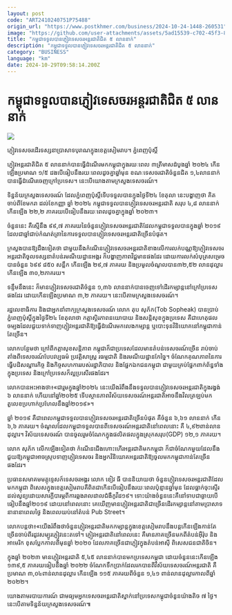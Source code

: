 ```yaml
---
layout: post
code: "ART2410240751P75488"
origin_url: "https://www.postkhmer.com/business/2024-10-24-1448-260531"
image: "https://github.com/user-attachments/assets/5ad15539-c702-45f3-8194-a1db4173e237"
title: "កម្ពុជា​ទទួល​បាន​ភ្ញៀវ​ទេសចរ​អន្តរជាតិ​ជិត ៥ លាន​នាក់"
description: "​​កម្ពុជា​ទទួល​បាន​ភ្ញៀវ​ទេសចរ​អន្តរជាតិ​ជិត ៥ លាន​នាក់​"
category: "BUSINESS"
language: "km"
date: 2024-10-29T09:58:14.200Z
---
```


# កម្ពុជា​ទទួល​បាន​ភ្ញៀវ​ទេសចរ​អន្តរជាតិ​ជិត ៥ លាន​នាក់

![](https://github.com/user-attachments/assets/7bc00716-3ede-4e2a-9465-b0f800b0780d)

ភ្ញៀវ​ទេសចរ​ដើរ​ទស្សនា​ប្រាសាទ​បុរាណ​ក្នុង​ខេត្ត​សៀមរាប។ ភ្នំពេញប៉ុស្តិ៍

ភ្ញៀវ​អន្តរជាតិ​ជិត ៥ លាន​នាក់​បាន​ធ្វើ​ដំណើរ​មក​កម្ពុជា​ក្នុង​រយៈពេល ៣​ត្រីមាស​ដំបូង​ឆ្នាំ ២០២៤ កើន​ឡើង​ប្រមាណ​ ១/៥ ​ដង​បើ​ធៀប​នឹង​រយៈពេល​ដូចគ្នា​ឆ្នាំ​មុន ខណៈ​ទេសចរ​ជាតិ​ចំនួន​ជិត ១,៤​ លាន​នាក់​បាន​ធ្វើ​ដំណើរ​ចេញ​ក្រៅ​ប្រទេស​។ នេះ​បើ​យោង​តាម​ក្រសួង​ទេសចរណ៍។

ទិន្នន័យ​ក្រសួង​ទេសចរណ៍ ​ដែល​ភ្នំពេញ​ប៉ុស្តិ៍​ទើប​ទទួល​បាន​ក្នុង​ថ្ងៃ​ទី​២៤ ខែ​តុលា នេះ​បង្ហាញ​ថា គិត​ចាប់​ពី​ខែ​មករា ដល់​ខែ​កញ្ញា ឆ្នាំ​ ២០២៤ កម្ពុជា​ទទួល​បាន​ភ្ញៀវ​ទេសចរ​អន្តរជាតិ សរុប ៤,៨ លាន​នាក់ កើន​ឡើង ២២,២​ ភាគរយ​បើ​ធៀប​នឹង​រយៈពេល​ដូចគ្នា​ក្នុង​ឆ្នាំ ២០២៣។

ចំនួន​នេះ គឺ​ស្មើ​នឹង ៩៩,៧ ភាគរយ​នៃ​ចំនួន​ភ្ញៀវ​ទេសចរ​អន្តរជាតិ​ដែល​កម្ពុជា​ទទួល​បាន​ក្នុង​ឆ្នាំ ២០១៩ ដែល​ជា​ឆ្នាំ​ជាប់​កំណត់​ត្រា​នៃ​ការ​ទទួល​បាន​ភ្ញៀវ​ទេសចរ​អន្តរជាតិ​ច្រើន​បំផុត។

ក្រសួង​បាន​ឱ្យ​ដឹង​ទៀត​ថា ជាមួយ​នឹង​កំណើន​ភ្ញៀវ​ទេសចរ​អន្តរជាតិ​ខាង​លើ​ ការ​លក់​បណ្ណ​ឱ្យ​ភ្ញៀវ​ទេសចរ​អន្តរជាតិ​ចូល​ទស្សនា​តំបន់​រមណីយដ្ឋាន​អង្គរ ក៏​បង្ហាញ​ភាព​វិជ្ជមាន​ផងដែរ ដោយ​ការ​លក់​សំបុត្រ​សម្រេច​បាន​ចំនួន ៦៩៩ ៨៥០ សន្លឹក កើនឡើង ២៩,៧ ​ភាគរយ និង​ប្រមូល​ចំណូល​បាន​ ៣២,៥២ លាន​ដុល្លារ កើន​ឡើង ៣០,២​ភាគរយ។

ទន្ទឹម​នឹង​នេះ ក៏​មាន​ភ្ញៀវ​ទេសចរ​ជាតិ​ចំនួន ១,៣៦ លាន​នាក់​បាន​ចេញ​ទៅ​ដើរ​កម្សាន្ត​នៅ​ក្រៅ​ប្រទេស​ផងដែរ ដោយ​កើន​ឡើង​ប្រមាណ ៣,២ ភាគរយ​។ នេះ​បើ​តាម​ក្រសួង​ទេសចរណ៍។

រដ្ឋ​លេខាធិការ និង​ជា​អ្នក​នាំ​ពាក្យ​ក្រសួង​ទេសចរណ៍ លោក តុប សុភ័ក(Tob Sopheak) បាន​ប្រាប់​ភ្នំពេញប៉ុស្តិ៍​ក្នុង​ថ្ងៃទី២៤ ខែ​តុលា​ថា កត្តា​ស្ថិរភាព​នយោបាយ និង​សន្តិសុខ​ក្នុង​ប្រទេស គឺ​ជា​ហេតុផល​ចម្បង​ដែល​ជួយ​ទាក់​ទាញ​ភ្ញៀវ​អន្តរជាតិ​ឱ្យ​ធ្វើដំណើរ​មក​លេង​កម្សាន្ត ឬ​បោះទុន​វិនិយោគ​នៅ​កម្ពុជា​កាន់​តែ​ច្រើន​។​

លោក​បន្ថែម​ថា ក្រៅ​ពី​កត្តា​សុខសន្តិភាព កម្ពុជា​ក៏​ជា​ប្រទេស​ដែល​មាន​តំបន់​ទេសចរណ៍​ច្រើន រាប់ចាប់តាំង​ពី​ទេសចរណ៍​បែប​វប្បធម៌ ប្រវត្តិសាស្រ្ត រ​ធម្មជាតិ និង​រមណីយដ្ឋាន​កែច្នៃ។ ចំណែក​គុណភាព​នៃ​ការ​ធ្វើ​បដិសណ្ឋារកិច្ច និង​កិច្ច​សហការ​របស់​រដ្ឋាភិបាល និង​ផ្នែក​ឯកជន​កម្ពុជា ជាមួយ​គ្រប់​ផ្នែក​ពាក់​ព័ន្ធ​ទាំង​ក្នុង​ប្រទេស និង​ក្រៅ​ប្រទេស​ក៏​ល្អ​ប្រសើរ​ផងដែរ។

លោក​បាន​អះអាង​ថា៖​«​ជា​រួម​ក្នុង​ឆ្នាំ​២០២៤ នេះ​យើង​រំពឹង​នឹង​ទទួល​បាន​ភ្ញៀវ​ទេសចរ​អន្តរជាតិ​ក្នុង​រង្វង់​ ៦ ​លាន​នាក់ ហើយ​នៅ​ឆ្នាំ​២០២៥ ទើប​ស្ថានភាព​វិស័យ​ទេសចរណ៍​អន្តរជាតិ​អាច​នឹង​វិល​ត្រឡប់​មក​តួលេខ​ប្រហាក់​ប្រហែល​នឹង​ឆ្នាំ​២០១៩»។

ឆ្នាំ​ ២០១៩ គឺជា​ពេល​កម្ពុជា​ទទួល​បាន​ភ្ញៀវ​ទេសចរ​អន្តរជាតិ​ច្រើន​បំផុត គឺ​ចំនួន ៦,៦១ ​លាន​នាក់ កើន ៦,៦​ ភាគរយ​។ ចំណូល​ដែល​កម្ពុជា​ទទួលបាន​ពី​ទេសចរណ៍​អន្តរជាតិ​នៅ​ពេល​នោះ គឺ ៤,៩២​ ពាន់​លាន​ដុល្លារ​។ វិស័យ​ទេសចរណ៍ បាន​ចូលរួម​ចំណែក​ក្នុង​ផលិតផល​ក្នុងស្រុក​សរុប​(GDP) ១២,១​ ភាគរយ​។

លោក សុភ័ក លើក​ឡើង​ទៀត​ថា កំណើន​ជើង​ហោះហើរ​អន្តរជាតិ​មក​កម្ពុជា ក៏​ជា​ចំណែក​មួយ​ដែល​នឹង​ជួយ​ឱ្យ​កម្ពុជា​អាច​ស្រូប​ទាញ​ភ្ញៀវ​ទេសចរ និង​អ្នក​វិនិយោគ​អន្តរជាតិ​ឱ្យ​ចូល​មក​កម្ពុជា​កាន់​តែ​ច្រើន​ផងដែរ។

ប្រធាន​សមាគម​មគ្គុទ្ទេសក៍​ទេសចរ​អង្គរ​ លោក ខៀវ ធី បាន​និយាយ​ថា ចំនួន​ភ្ញៀវ​ទេសចរ​អន្តរជាតិ​ដែល​មក​កម្ពុជា ពិសេស​ក្នុង​ខេត្ត​សៀមរាប​គឺ​ពិត​ជា​កើន​បើ​ធៀប​នឹង​រយៈ​ពេល​ប៉ុន្មាន​ឆ្នាំ​មុន ដែល​ធ្លាក់​ចុះ​ស្ទើរ​ដល់​សូន្យ​ដោយ​សារ​ក្តីបារម្ភ​ពី​ការ​ឆ្លង​រាលដាល​ជំងឺ​កូវីដ​១៩។ ទោះ​យ៉ាង​ចំនួន​នេះ​គឺ​នៅ​ទាប​ជា​ឆ្ងាយ​បើ​ធៀប​នឹង​ឆ្នាំ​២០១៩ ដោយ​នៅ​ពេល​នោះ គេ​ឃើញ​មាន​ភ្ញៀវ​អន្តរជាតិ​ជា​ច្រើន​ដើរ​កម្សាន្ត​នៅ​តាម​ប្រាសាទនានា​នា​ពេល​ថ្ងៃ និង​ពេល​យប់​នៅ​តំបន់ Pub Street។

លោក​បន្ត​ថា៖​«យើង​រំពឹង​ថា​ ចំនួន​ភ្ញៀវ​អន្តរជាតិ​មក​កម្សាន្ត​ក្នុង​ខេត្ត​សៀមរាប​នឹង​បន្ត​កើន​ឡើង​កាន់​តែ​ច្រើន​ចាប់​ពី​រដូវ​សម្បូរ​ភ្ញៀវ​នេះ​តទៅ។ ភ្ញៀវ​អន្តរជាតិ​នៅ​ពេល​នេះ គឺ​មាន​ភាគ​ច្រើន​មក​ពី​តំបន់​អ៊ឺរ៉ុប និង​អាមេរិក ខុស​ប្លែក​កាល​ពី​មុន​ឆ្នាំ ២០២០ ដែល​ភាគ​ច្រើន​ជា​ភ្ញៀវ​ក្នុង​តំបន់​អាស៊ី ពិសេស​ជនជាតិ​ចិន។

ក្នុង​ឆ្នាំ​ ២០២៣ មាន​ភ្ញៀវ​អន្តរជាតិ ៥,៤៥​ លាន​នាក់​បានមក​ប្រទេស​កម្ពុជា ដោយ​ចំនួន​នេះ​កើន​ឡើង ១៣៩,៥ ​ភាគរយ​ធៀប​នឹង​ឆ្នាំ ​២០២២ ចំណែក​ទឹកប្រាក់​ដែល​រក​បាន​ពី​វិស័យ​ទេសចរណ៍​អន្តរជាតិ គឺ​ប្រមាណ ៣,០៤​ ពាន់​លាន​ដុ​ល្លារ កើនឡើង ១១៥ ​ភាគរយ​ពី​ចំនួន ១,៤១ ​ពាន់​លាន​ដុល្លារ​កាលពី​ឆ្នាំ​ ២០២២​។​

យោង​តាម​របាយការណ៍ ជា​មធ្យម​អ្នកទេសចរ​អន្តរជាតិ​ស្នាក់នៅ​ប្រទេស​កម្ពុជា​ចំនួន​យ៉ាងតិច ៧​ ថ្ងៃ​។ នេះបើ​តាម​ទិន្នន័យ​ក្រសួង​ទេសចរណ៍៕